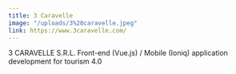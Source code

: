 ```yaml
---
title: 3 Caravelle
image: "/uploads/3%20caravelle.jpeg"
link: https://www.3caravelle.com/
---
```


3 CARAVELLE S.R.L.
Front-end (Vue.js) / Mobile (Ioniq) application development for tourism 4.0